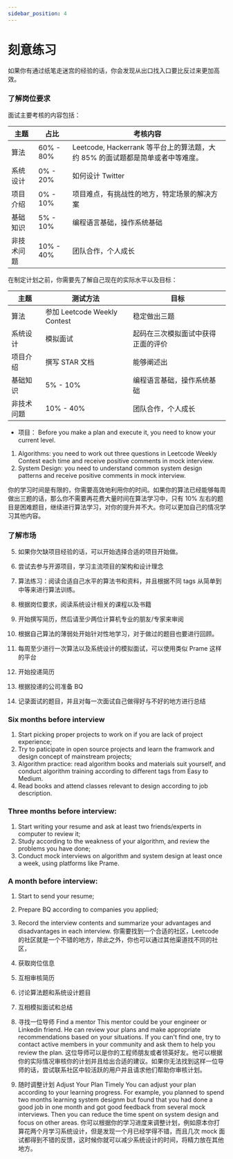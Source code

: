 ```yaml
---
sidebar_position: 4
---
```


# 刻意练习

如果你有通过纸笔走迷宫的经验的话，你会发现从出口找入口要比反过来更加高效。



### 了解岗位要求

面试主要考核的内容包括：

| 主题        | 占比        | 考核内容 |
| ----------- | ----------- | -------  |
| 算法        | 60% - 80%   | Leetcode, Hackerrank 等平台上的算法题，大约 85% 的面试题都是简单或者中等难度。|
| 系统设计    | 0% - 20%    | 如何设计 Twitter |
| 项目介绍    | 0% - 10%    | 项目难点，有挑战性的地方，特定场景的解决方案 |
| 基础知识    | 5% - 10%    | 编程语言基础，操作系统基础 |
| 非技术问题  | 10% - 40%   | 团队合作，个人成长 |

在制定计划之前，你需要先了解自己现在的实际水平以及目标：

| 主题        | 测试方法    | 目标 |
| ----------- | ----------- | -------  |
| 算法        | 参加 Leetcode Weekly Contest | 稳定做出三题 |
| 系统设计    | 模拟面试    | 起码在三次模拟面试中获得正面的评价 |
| 项目介绍    | 撰写 STAR 文档   | 能够阐述出
| 基础知识    | 5% - 10%    | 编程语言基础，操作系统基础 |
| 非技术问题  | 10% - 40%   | 团队合作，个人成长 |

- 项目：
Before you make a plan and execute it, you need to know your current level. 
1. Algorithms: you need to work out three questions in Leetcode Weekly Contest each time and receive positive comments in mock interview. 
2. System Design: you need to understand common system design patterns and receive positive comments in mock interview. 

你的学习时间是有限的，你需要高效地利用你的时间。如果你的算法已经能够每周做出三题的话，那么你不需要再花费大量时间在算法学习中，只有 10% 左右的题目是困难题目，继续进行算法学习，对你的提升并不大。你可以更加自己的情况学习其他内容。

### 了解市场

5. 如果你欠缺项目经验的话，可以开始选择合适的项目开始做。
6. 尝试去参与开源项目，学习主流项目的架构和设计理念
7. 算法练习：阅读合适自己水平的算法书和资料，并且根据不同 tags 从简单到中等来进行算法训练。
1. 根据岗位要求，阅读系统设计相关的课程以及书籍

2. 开始撰写简历，然后请至少两位计算机专业的朋友/专家来审阅
3. 根据自己算法的薄弱处开始针对性地学习，对于做过的题目也要进行回顾。
4. 每周至少进行一次算法以及系统设计的模拟面试，可以使用类似 Prame 这样的平台

4. 开始投递简历
5. 根据投递的公司准备 BQ 
6. 记录面试的题目，并且对每一次面试自己做得好与不好的地方进行总结

### Six months before interview
1. Start picking proper projects to work on if you are lack of project experience;
2. Try to paticipate in open source projects and learn the framwork and design concept of mainstream projects;
3. Algorithm practice: read algorithm books and materials suit yourself, and conduct algorithm training according to different tags from Easy to Medium.
4. Read books and attend classes relevant to design according to job description. 

### Three months before interview:
1. Start writing your resume and ask at least two friends/experts in computer to review it;
2. Study according to the weakness of your algorithm, and review the problems you have done;
3. Conduct mock interviews on algorithm and system design at least once a week, using platforms like Prame.

### A month before interview:
1. Start to send your resume;
2. Prepare BQ according to companies you applied;
3. Record the interview contents and summarize your advantages and disadvantages in each interview. 
你需要找到一个合适的社区，Leetcode 的社区就是一个不错的地方，除此之外，你也可以通过其他渠道找不同的社区，

1. 获取岗位信息
2. 互相审核简历
3. 讨论算法题和系统设计题目
4. 互相模拟面试和总结

2. 寻找一位导师 Find a mentor
This mentor could be your engineer or Linkedin friend. He can review your plans and make appropriate recommendations based on your situations. If you can't find one, try to contact active members in your community and ask them to help you review the plan. 
这位导师可以是你的工程师朋友或者领英好友。他可以根据你的实际情况审核你的计划并且给出合适的建议。如果你无法找到这样一位导师的话，尝试联系社区中较活跃的用户并且请求他们帮助你审核计划。

2. 随时调整计划 Adjust Your Plan Timely
You can adjust your plan according to your learning progress. For example, you planned to spend two months learning system designm but found that you had done a good job in one month and got good feedback from several mock interviews. Then you can reduce the time spent on system design and focus on other areas. 
你可以根据你的学习进度来调整计划，例如原本你打算花两个月学习系统设计，但是发现一个月已经学得不错，而且几次 mock 面试都得到不错的反馈，这时候你就可以减少系统设计的时间，将精力放在其他地方。

